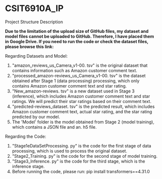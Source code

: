 # CSIT6910A_IP

Project Structure Description

**Due to the limitation of the upload size of GitHub files, my dataset and model files cannot be uploaded to GitHub. Therefore, I have placed them in Google Drive. If you need to run the code or check the dataset files, please browse this link:**

Regarding Datasets and Model:
1. "amazon_reviews_us_Camera_v1-00. tsv" is the original dataset that contains information such as Amazon customer comment text.
2. "processed_amazon-reviews_us_Camera_v1-00. tsv" is the dataset obtained after Stage 1 (data processing) processing,
    which only contains Amazon customer comment text and star rating.
3. "New_amazon-reviews. tsv" is a new dataset used in Stage 3 (inference), which includes Amazon customer comment text and star ratings.
    We will predict their star ratings based on their comment text.
4. "predicted-reviews_dataset. tsv" is the predicted result, which includes Amazon customer comment text, actual star rating,
    and the star rating predicted by our model.
5. The 'Model' folder is the model obtained from Stage 2 (model training), which contains a JSON file and an. h5 file.


Regarding the Code:
1. "Stage1eDataSetProcessing. py" is the code for the first stage of data processing, which is used to process the original dataset.
2. "Stage2_Training. py" is the code for the second stage of model training.
3. "Stage3_Inference. py" is the code for the third stage, which is the inference stage.
4. Before running the code, please run: pip install transformers==4.31.0
